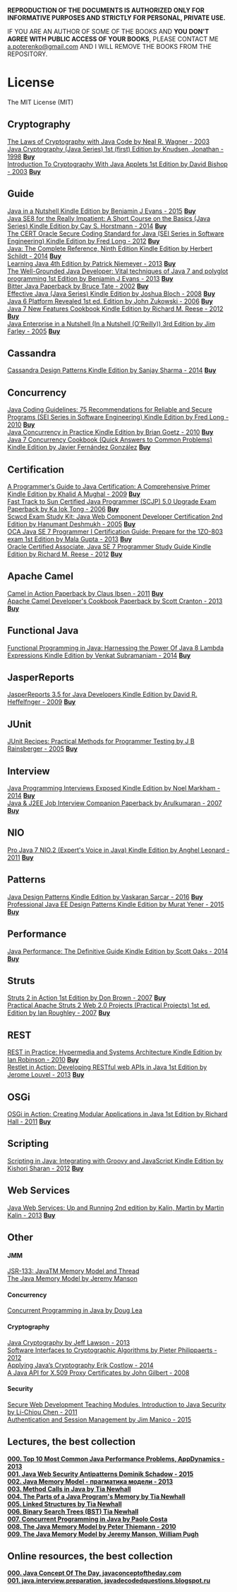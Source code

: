 **REPRODUCTION OF THE DOCUMENTS IS AUTHORIZED ONLY FOR INFORMATIVE PURPOSES AND STRICTLY FOR PERSONAL, PRIVATE USE.**  

IF YOU ARE AN AUTHOR OF SOME OF THE BOOKS AND **YOU DON'T AGREE WITH PUBLIC ACCESS OF YOUR BOOKS**, PLEASE CONTACT ME <a.poterenko@gmail.com> AND I WILL REMOVE THE BOOKS FROM THE REPOSITORY.  

# License

The MIT License (MIT)

## Cryptography

[The Laws of Cryptography with Java Code by Neal R. Wagner - 2003](%5BThe%20Laws%20of%20Cryptography%20with%20Java%20Code%20by%20Neal%20R.%20Wagner%20-%202003%5D.pdf)  
[Java Cryptography (Java Series) 1st (first) Edition by Knudsen, Jonathan - 1998](%5BJava%20Cryptography%20by%20Jonathan%20B.%20Knudsen%2C%20First%20Edition%20-%201998%5D.pdf)  [**Buy**](http://www.amazon.com/Java-Cryptography-first-Knudsen-Jonathan/dp/B00BUFLMR4/ref=sr_1_1?s=books&ie=UTF8&qid=1462742695&sr=1-1&keywords=Java+Cryptography+by+Jonathan+B.+Knudsen%2C+First+Edition)  
[Introduction To Cryptography With Java Applets 1st Edition by David Bishop - 2003](%5BIntroduction%20To%20Cryptography%20With%20Java%20Applets%201st%20Edition%20by%20David%20Bishop%20-%202003%5D.pdf)  [**Buy**](http://www.amazon.com/Introduction-Cryptography-Applets-David-Bishop/dp/0763722073)  

## Guide

[Java in a Nutshell Kindle Edition by Benjamin J Evans - 2015](%5BJava%20in%20a%20Nutshell%20Kindle%20Edition%20by%20Benjamin%20J%20Evans%20-%202015%5D.pdf)  [**Buy**](https://www.amazon.com/Java-Nutshell-Benjamin-J-Evans-ebook/dp/B00OL0853O/ref=mt_kindle?_encoding=UTF8&me=)  
[Java SE8 for the Really Impatient: A Short Course on the Basics (Java Series) Kindle Edition by Cay S. Horstmann - 2014](%5BJava%20SE8%20for%20the%20Really%20Impatient%20A%20Short%20Course%20on%20the%20Basics%20(Java%20Series)%20Kindle%20Edition%20by%20Cay%20S.%20Horstmann%20-%202014%5D.pdf)  [**Buy**](https://www.amazon.com/Java-SE8-Really-Impatient-Course-ebook/dp/B00HSH2QT6/ref=mt_kindle?_encoding=UTF8&me=)  
[The CERT Oracle Secure Coding Standard for Java (SEI Series in Software Engineering) Kindle Edition by Fred Long - 2012](%5BThe%20CERT%20Oracle%20Secure%20Coding%20Standard%20for%20Java%20(SEI%20Series%20in%20Software%20Engineering)%20Kindle%20Edition%20by%20Fred%20Long%20-%202012%5D.pdf)  [**Buy**](https://www.amazon.com/Oracle-Secure-Standard-Software-Engineering-ebook/dp/B005LVNX5W/ref=mt_kindle?_encoding=UTF8&me=)  
[Java: The Complete Reference, Ninth Edition Kindle Edition by Herbert Schildt - 2014](%5BJava%20The%20Complete%20Reference%2C%20Ninth%20Edition%20Kindle%20Edition%20by%20Herbert%20Schildt%20-%202014%5D.pdf)  [**Buy**](https://www.amazon.com/Java-Complete-Reference-Herbert-Schildt-ebook/dp/B00HSO0X6C/ref=mt_kindle?_encoding=UTF8&me=)  
[Learning Java 4th Edition by Patrick Niemeyer - 2013](%5BLearning%20Java%204th%20Edition%20by%20Patrick%20Niemeyer%20-%202013%5D.pdf)  [**Buy**](https://www.amazon.com/Learning-Java-Patrick-Niemeyer/dp/1449319246/ref=mt_paperback?_encoding=UTF8&me=)  
[The Well-Grounded Java Developer: Vital techniques of Java 7 and polyglot programming 1st Edition by Benjamin J Evans - 2013](%5BThe%20Well-Grounded%20Java%20Developer%20Vital%20techniques%20of%20Java%207%20and%20polyglot%20programming%201st%20Edition%20by%20Benjamin%20J%20Evans%20-%202013%5D.pdf)  [**Buy**](https://www.amazon.com/Well-Grounded-Java-Developer-techniques-programming/dp/1617290068/ref=sr_1_1?s=books&ie=UTF8&qid=1474743088&sr=1-1&keywords=The+Well-Grounded+Java+Developer+www.it-)   
[Bitter Java Paperback by Bruce Tate - 2002](%5BBitter%20Java%20Paperback%20by%20Bruce%20Tate%20-%202002%5D.pdf)  [**Buy**](https://www.amazon.com/Bitter-Java-Bruce-Tate/dp/193011043X/ref=sr_1_1?s=books&ie=UTF8&qid=1474744350&sr=1-1&keywords=Bitter+Java)  
[Effective Java (Java Series) Kindle Edition by Joshua Bloch - 2008](%5BEffective%20Java%20(Java%20Series)%20Kindle%20Edition%20by%20Joshua%20Bloch%20-%202008%5D.pdf)  [**Buy**](https://www.amazon.com/Effective-Java-Joshua-Bloch-ebook/dp/B00B8V09HY/ref=mt_kindle?_encoding=UTF8&me=)  
[Java 6 Platform Revealed 1st ed. Edition by John Zukowski - 2006](%5BJava%206%20Platform%20Revealed%201st%20ed.%20Edition%20by%20John%20Zukowski%20-%202006%5D.pdf)  [**Buy**](https://www.amazon.com/Java-Platform-Revealed-John-Zukowski/dp/1590596609/ref=sr_1_1?s=digital-text&ie=UTF8&qid=1474804794&sr=8-1&keywords=Java+6+Platform+Revealed)  
[Java 7 New Features Cookbook Kindle Edition by Richard M. Reese - 2012](%5BJava%207%20New%20Features%20Cookbook%20Kindle%20Edition%20by%20Richard%20M.%20Reese%20-%202012%5D.pdf)  [**Buy**](https://www.amazon.com/Java-7-New-Features-Cookbook-ebook/dp/B007E6YCC0/ref=mt_kindle?_encoding=UTF8&me=)  
[Java Enterprise in a Nutshell (In a Nutshell (O'Reilly)) 3rd Edition by Jim Farley - 2005](%5BJava%20Enterprise%20in%20a%20Nutshell%20(In%20a%20Nutshell%20(O'Reilly))%203rd%20Edition%20by%20Jim%20Farley%20-%202005%5D.pdf)  [**Buy**](https://www.amazon.com/Java-Enterprise-Nutshell-OReilly/dp/0596101422/ref=sr_1_1?ie=UTF8&qid=1474830991&sr=8-1&keywords=Java+Enterprise+In+A+Nutshell)  

## Cassandra

[Cassandra Design Patterns Kindle Edition by Sanjay Sharma - 2014](%5BCassandra%20Design%20Patterns%20Kindle%20Edition%20by%20Sanjay%20Sharma%20-%202014%5D.pdf)  [**Buy**](https://www.amazon.com/Cassandra-Design-Patterns-Sanjay-Sharma-ebook/dp/B00I2ORN2E/ref=sr_1_2?s=digital-text&ie=UTF8&qid=1469871927&sr=1-2&keywords=Cassandra+Design+Patterns#nav-subnav)  

## Concurrency

[Java Coding Guidelines: 75 Recommendations for Reliable and Secure Programs (SEI Series in Software Engineering) Kindle Edition by Fred Long - 2010](%5BJava%20Coding%20Guidelines%2075%20Recommendations%20for%20Reliable%20and%20Secure%20Programs%20(SEI%20Series%20in%20Software%20Engineering)%20Kindle%20Edition%20by%20Fred%20Long%20-%202010%5D.pdf)  [**Buy**](https://www.amazon.com/Java-Coding-Guidelines-Recommendations-Engineering-ebook/dp/B00EQ8D31A/ref=mt_kindle?_encoding=UTF8&me=)  
[Java Concurrency in Practice Kindle Edition by Brian Goetz - 2010](%5BJava%20Concurrency%20in%20Practice%20Kindle%20Edition%20by%20Brian%20Goetz%20-%202010%5D.pdf)  [**Buy**](https://www.amazon.com/Java-Concurrency-Practice-Tim-Peierls-ebook/dp/B004V9OA84/ref=mt_kindle?_encoding=UTF8&me=)  
[Java 7 Concurrency Cookbook (Quick Answers to Common Problems) Kindle Edition by Javier Fernández González](%5BJava%207%20Concurrency%20Cookbook%20(Quick%20Answers%20to%20Common%20Problems)%20Kindle%20Edition%20by%20Javier%20Fernández%20González%5D.pdf)  [**Buy**](https://www.amazon.com/Concurrency-Cookbook-Answers-Common-Problems-ebook/dp/B009X5KIGO/ref=mt_kindle?_encoding=UTF8&me=)  

## Certification

[A Programmer's Guide to Java Certification: A Comprehensive Primer Kindle Edition by Khalid A Mughal - 2009](%5BA%20Programmer's%20Guide%20to%20Java%20Certification%20A%20Comprehensive%20Primer%20Kindle%20Edition%20by%20Khalid%20A%20Mughal%20-%202009%5D.pdf)  [**Buy**](https://www.amazon.com/Programmers-Guide-Java-Certification-Comprehensive-ebook/dp/B001QL5N4A/ref=mt_kindle?_encoding=UTF8&me=)  
[Fast Track to Sun Certified Java Programmer (SCJP) 5.0 Upgrade Exam Paperback by Ka Iok Tong - 2006](%5BFast%20Track%20to%20Sun%20Certified%20Java%20Programmer%20(SCJP)%205.0%20Upgrade%20Exam%20Paperback%20by%20Ka%20Iok%20Tong%20-%202006%5D.pdf)  [**Buy**](https://www.amazon.com/Fast-Track-Certified-Programmer-Upgrade/dp/143030393X/ref=sr_1_1?s=digital-text&ie=UTF8&qid=1474742989&sr=8-1&keywords=Fast+Track+to+Sun+Certified+Java)  
[Scwcd Exam Study Kit: Java Web Component Developer Certification 2nd Edition by Hanumant Deshmukh - 2005](%5BScwcd%20Exam%20Study%20Kit%20Java%20Web%20Component%20Developer%20Certification%202nd%20Edition%20by%20Hanumant%20Deshmukh%20-%202005%5D.pdf)  [**Buy**](https://www.amazon.com/Scwcd-Exam-Study-Kit-Certification/dp/1932394389/ref=dp_ob_title_bk)  
[OCA Java SE 7 Programmer I Certification Guide: Prepare for the 1ZO-803 exam 1st Edition by Mala Gupta - 2013](%5BOCA%20Java%20SE%207%20Programmer%20I%20Certification%20Guide%20Prepare%20for%20the%201ZO-803%20exam%201st%20Edition%20by%20Mala%20Gupta%20-%202013%5D.pdf)  [**Buy**](https://www.amazon.com/OCA-Java-Programmer-Certification-Guide/dp/1617291048/ref=sr_1_1?s=books&ie=UTF8&qid=1474744398&sr=1-1&keywords=OCA+Java+SE+7+Programmer+I+Certification+Guide)  
[Oracle Certified Associate, Java SE 7 Programmer Study Guide Kindle Edition by Richard M. Reese - 2012](%5BOracle%20Certified%20Associate%2C%20Java%20SE%207%20Programmer%20Study%20Guide%20Kindle%20Edition%20by%20Richard%20M.%20Reese%20-%202012%5D.pdf)  [**Buy**](https://www.amazon.com/Oracle-Certified-Associate-Programmer-Study-ebook/dp/B0091G2RFU/ref=mt_kindle?_encoding=UTF8&me=)  

## Apache Camel

[Camel in Action Paperback by Claus Ibsen - 2011](%5BCamel%20in%20Action%20Paperback%20by%20Claus%20Ibsen%20-%202011%5D.pdf)  [**Buy**](https://www.amazon.com/Camel-Action-Claus-Ibsen/dp/1935182366/ref=sr_1_cc_1?s=aps&ie=UTF8&qid=1474712056&sr=1-1-catcorr&keywords=Camel+in+Action)  
[Apache Camel Developer's Cookbook Paperback by Scott Cranton - 2013](%5BApache%20Camel%20Developer's%20Cookbook%20Paperback%20by%20Scott%20Cranton%20-%202013%5D.pdf)  [**Buy**](https://www.amazon.com/Developers-Cookbook-Integration-Accessible-Recipes/dp/1782170308/ref=sr_1_1?s=books&ie=UTF8&qid=1474712116&sr=1-1&keywords=Apache+Camel+Developer%27s+Cookbook)  

## Functional Java

[Functional Programming in Java: Harnessing the Power Of Java 8 Lambda Expressions Kindle Edition by Venkat Subramaniam - 2014](%5BFunctional%20Programming%20in%20Java%20Harnessing%20the%20Power%20Of%20Java%208%20Lambda%20Expressions%20Kindle%20Edition%20by%20Venkat%20Subramaniam%20-%202014%5D.pdf)  [**Buy**](https://www.amazon.com/Functional-Programming-Java-Harnessing-Expressions-ebook/dp/B00J8W0OTI/ref=mt_kindle?_encoding=UTF8&me=)  

## JasperReports

[JasperReports 3.5 for Java Developers Kindle Edition by David R. Heffelfnger - 2009](%5BJasperReports%203.5%20for%20Java%20Developers%20Kindle%20Edition%20by%20David%20R.%20Heffelfnger%20-%202009%5D.pdf)  [**Buy**](https://www.amazon.com/JasperReports-Java-Developers-David-Heffelfnger-ebook/dp/B0057FTTH8/ref=mt_kindle?_encoding=UTF8&me=)  

## JUnit

[JUnit Recipes: Practical Methods for Programmer Testing by J B Rainsberger - 2005](%5BJUnit%20Recipes%20Practical%20Methods%20for%20Programmer%20Testing%20by%20J%20B%20Rainsberger%20-%202005%5D.pdf)  [**Buy**](https://www.amazon.com/JUnit-Recipes-Practical-Methods-Programmer/dp/1932394230/ref=sr_1_1?ie=UTF8&qid=1474830441&sr=8-1&keywords=JUnit+Recipes)  

## Interview 

[Java Programming Interviews Exposed Kindle Edition by Noel Markham - 2014](%5BJava%20Programming%20Interviews%20Exposed%20Kindle%20Edition%20by%20Noel%20Markham%20-%202014%5D.pdf)  [**Buy**](https://www.amazon.com/Java-Programming-Interviews-Exposed-Markham-ebook/dp/B00IA4BHN2/ref=mt_kindle?_encoding=UTF8&me=#nav-subnav)  
[Java & J2EE Job Interview Companion Paperback by Arulkumaran - 2007](%5BJava%20%26%20J2EE%20Job%20Interview%20Companion%20Paperback%20by%20Arulkumaran%20-%202007%5D.pdf)  [**Buy**](https://www.amazon.com/Java-J2EE-Job-Interview-Companion/dp/B001T73U8M/ref=sr_1_2?s=digital-text&ie=UTF8&qid=1474709469&sr=8-2&keywords=Java+J2EE+Job+Interview+Companion)  

## NIO

[Pro Java 7 NIO.2 (Expert's Voice in Java) Kindle Edition by Anghel Leonard - 2011](%5BPro%20Java%207%20NIO.2%20(Expert's%20Voice%20in%20Java)%20Kindle%20Edition%20by%20Anghel%20Leonard%20-%202011%5D.pdf)  [**Buy**](https://www.amazon.com/Pro-Java-NIO-2-Experts-Voice-ebook/dp/B006JPPN0W/ref=mt_kindle?_encoding=UTF8&me=)  

## Patterns

[Java Design Patterns Kindle Edition by Vaskaran Sarcar - 2016](%5BJava%20Design%20Patterns%20Kindle%20Edition%20by%20Vaskaran%20Sarcar%20-%202016%5D.pdf)  [**Buy**](https://www.amazon.com/Java-Design-Patterns-Vaskaran-Sarcar-ebook/dp/B01CZY16VU/ref=sr_1_1?s=digital-text&ie=UTF8&qid=1469871978&sr=1-1&keywords=Java+Design+Patterns#nav-subnav)  
[Professional Java EE Design Patterns Kindle Edition by Murat Yener - 2015](%5BProfessional%20Java%20EE%20Design%20Patterns%20Kindle%20Edition%20by%20Murat%20Yener%20-%202015%5D.pdf)  [**Buy**](https://www.amazon.com/Professional-Java-EE-Design-Patterns-ebook/dp/B00R7S6AFC/ref=mt_kindle?_encoding=UTF8&me=)  

## Performance

[Java Performance: The Definitive Guide Kindle Edition by Scott Oaks - 2014](%5BJava%20Performance%20The%20Definitive%20Guide%20Kindle%20Edition%20by%20Scott%20Oaks%20-%202014%5D.pdf)  [**Buy**](https://www.amazon.com/Java-Performance-Definitive-Scott-Oaks-ebook/dp/B00JLTOZVQ/ref=mt_kindle?_encoding=UTF8&me=)  

## Struts

[Struts 2 in Action 1st Edition by Don Brown - 2007](%5BStruts%202%20in%20Action%201st%20Edition%20by%20Don%20Brown%20-%202007%5D.pdf)  [**Buy**](https://www.amazon.com/Struts-2-Action-Don-Brown/dp/193398807X/ref=sr_1_1?ie=UTF8&qid=1474830170&sr=8-1&keywords=Struts+2+in+action)  
[Practical Apache Struts 2 Web 2.0 Projects (Practical Projects) 1st ed. Edition by Ian Roughley - 2007](%5BPractical%20Apache%20Struts%202%20Web%202.0%20Projects%20(Practical%20Projects)%201st%20ed.%20Edition%20by%20Ian%20Roughley%20-%202007%5D.pdf)  [**Buy**](https://www.amazon.com/Practical-Apache-Struts-Web-Projects/dp/1590599039/ref=sr_1_1?ie=UTF8&qid=1474830275&sr=8-1&keywords=Practical+Apache+Struts+2)  

## REST

[REST in Practice: Hypermedia and Systems Architecture Kindle Edition by Ian Robinson - 2010](%5BREST%20in%20Practice%20Hypermedia%20and%20Systems%20Architecture%20Kindle%20Edition%20by%20Ian%20Robinson%20-%202010%5D.pdf)  [**Buy**](https://www.amazon.com/REST-Practice-Hypermedia-Systems-Architecture-ebook/dp/B0046RERXY/ref=mt_kindle?_encoding=UTF8&me=#nav-subnav)  
[Restlet in Action: Developing RESTful web APIs in Java 1st Edition by Jerome Louvel - 2013](%5BRestlet%20in%20Action%20Developing%20RESTful%20web%20APIs%20in%20Java%201st%20Edition%20by%20Jerome%20Louvel%20-%202013%5D.pdf)  [**Buy**](https://www.amazon.com/Restlet-Action-Developing-RESTful-APIs/dp/193518234X/ref=sr_1_1?ie=UTF8&qid=1474710303&sr=8-1&keywords=Restlet+in+Action)  

## OSGi

[OSGi in Action: Creating Modular Applications in Java 1st Edition by Richard Hall - 2011](%5BOSGi%20in%20Action%20Creating%20Modular%20Applications%20in%20Java%201st%20Edition%20by%20Richard%20Hall%20-%202011%5D.pdf)  [**Buy**](https://www.amazon.com/OSGi-Action-Creating-Modular-Applications/dp/1933988916/ref=sr_1_1?s=digital-text&ie=UTF8&qid=1474711891&sr=8-1&keywords=OSGi+in+Action)  

## Scripting

[Scripting in Java: Integrating with Groovy and JavaScript Kindle Edition by Kishori Sharan - 2012](%5BScripting%20in%20Java%20Integrating%20with%20Groovy%20and%20JavaScript%20Kindle%20Edition%20by%20Kishori%20Sharan%20-%202012%5D.pdf)  [**Buy**](https://www.amazon.com/Scripting-Java-Integrating-Groovy-JavaScript-ebook/dp/B00OLET42G/ref=mt_kindle?_encoding=UTF8&me=)  

## Web Services

[Java Web Services: Up and Running 2nd edition by Kalin, Martin by Martin Kalin - 2013](%5BJava%20Web%20Services%20Up%20and%20Running%202nd%20edition%20by%20Kalin%2C%20Martin%20by%20Martin%20Kalin%20-%202013%5D.pdf)  [**Buy**](https://www.amazon.com/Java-Web-Services-Running-Paperback/dp/B011DC8GLI/ref=sr_1_1?ie=UTF8&qid=1474830607&sr=8-1&keywords=Java+Web+Services+-+Up+and+Running%2C+2nd+Edition)  

## Other

#### JMM

[JSR-133: JavaTM Memory Model and Thread](%5BJSR-133%20JavaTM%20Memory%20Model%20and%20Thread%5D.pdf)  
[The Java Memory Model by Jeremy Manson](%5BThe%20Java%20Memory%20Model%20by%20Jeremy%20Manson%5D.pdf)  

#### Concurrency

[Concurrent Programming in Java by Doug Lea](%5BConcurrent%20Programming%20in%20Java%20by%20Doug%20Lea%5D.pdf)  

#### Cryptography

[Java Cryptography by Jeff Lawson - 2013](%5BJava%20Cryptography%20by%20Jeff%20Lawson%20-%202013%5D.pdf)  
[Software Interfaces to Cryptographic Algorithms by Pieter Philippaerts - 2012](%5BSoftware%20Interfaces%20to%20Cryptographic%20Algorithms%20by%20Pieter%20Philippaerts%20-%202012%5D.pdf)  
[Applying Java’s Cryptography Erik Costlow - 2014](%5BApplying%20Java's%20Cryptography%20Erik%20Costlow%20-%202014%5D.pdf)  
[A Java API for X.509 Proxy Certificates by John Gilbert - 2008](%5BA%20Java%20API%20for%20X.509%20Proxy%20Certificates%20by%20John%20Gilbert%20-%202008%5D.pdf)  

#### Security

[Secure Web Development Teaching Modules. Introduction to Java Security by Li-Chiou Chen - 2011](%5BSecure%20Web%20Development%20Teaching%20Modules.%20Introduction%20to%20Java%20Security%20by%20Li-Chiou%20Chen%20-%202011%5D.pdf)  
[Authentication and Session Management by Jim Manico - 2015](%5BAuthentication%20and%20Session%20Management%20by%20Jim%20Manico%20-%202015%5D.pdf)  

## Lectures, the best collection

[**000. Top 10 Most Common Java Performance Problems, AppDynamics - 2013**](%5BAPP_DYNAMICS%5D%5BTop%2010%20Most%20Common%20Java%20Performance%20Problems%20-%202013%5D.pdf)  
[**001. Java Web Security Antipatterns Dominik Schadow - 2015**](%5BJava%20Web%20Security%20Antipatterns%20Dominik%20Schadow%20-%202015%5D.pdf)  
[**002. Java Memory Model - прагматика модели - 2013**](%5BJava%20Memory%20Model%20-%20прагматика%20модели%20-%202013%5D.pdf)  
[**003. Method Calls in Java by Tia Newhall**](%5BSWARTHMORE%5D%5BMethod%20Calls%20in%20Java%20by%20Tia%20Newhall%5D.pdf)  
[**004. The Parts of a Java Program's Memory by Tia Newhall**](%5BSWARTHMORE%5D%5BThe%20Parts%20of%20a%20Java%20Program's%20Memory%20by%20Tia%20Newhall%5D.pdf)  
[**005. Linked Structures by Tia Newhall**](%5BSWARTHMORE%5D%5BLinked%20Structures%20by%20Tia%20Newhall%5D.pdf)  
[**006. Binary Search Trees (BST) Tia Newhall**](%5BSWARTHMORE%5D%5BBinary%20Search%20Trees%20(BST)%20Tia%20Newhall%5D.pdf)  
[**007. Concurrent Programming in Java by Paolo Costa**](%5BConcurrent%20Programming%20in%20Java%20by%20Paolo%20Costa%5D.pdf)  
[**008. The Java Memory Model by Peter Thiemann - 2010**](%5BThe%20Java%20Memory%20Model%20by%20Peter%20Thiemann%20-%202010%5D.pdf)  
[**009. The Java Memory Model by Jeremy Manson, William Pugh**](%5BThe%20Java%20Memory%20Model%20by%20Jeremy%20Manson%2C%20William%20Pugh%5D.pdf)  

## Online resources, the best collection

[**000. Java Concept Of The Day, javaconceptoftheday.com**](http://javaconceptoftheday.com)  
[**001. java.interview.preparation, javadecodedquestions.blogspot.ru**](http://javadecodedquestions.blogspot.ru)  